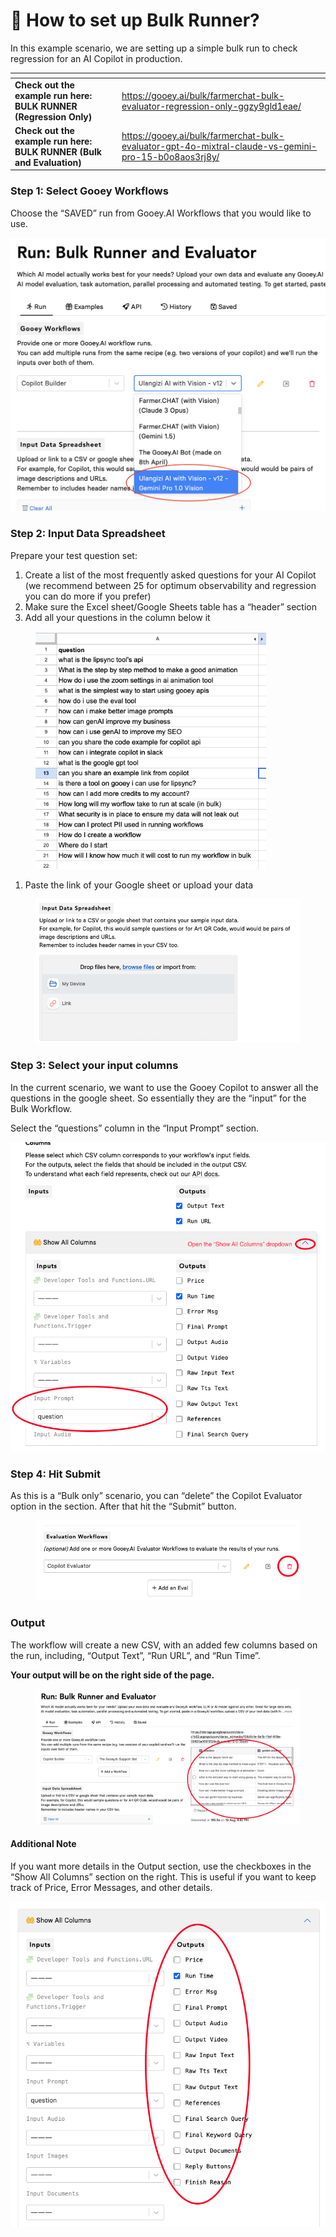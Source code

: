 # 💪 How to set up Bulk Runner?

In this example scenario, we are setting up a simple bulk run to check regression for an AI Copilot in production.

<table data-view="cards"><thead><tr><th></th><th data-hidden data-card-target data-type="content-ref"></th></tr></thead><tbody><tr><td><strong>Check out the example run here: BULK RUNNER (Regression Only)</strong></td><td><a href="https://gooey.ai/bulk/farmerchat-bulk-evaluator-regression-only-ggzy9gld1eae/">https://gooey.ai/bulk/farmerchat-bulk-evaluator-regression-only-ggzy9gld1eae/</a></td></tr><tr><td><strong>Check out the example run here: BULK RUNNER (Bulk and Evaluation)</strong></td><td><a href="https://gooey.ai/bulk/farmerchat-bulk-evaluator-gpt-4o-mixtral-claude-vs-gemini-pro-15-b0o8aos3rj8y/">https://gooey.ai/bulk/farmerchat-bulk-evaluator-gpt-4o-mixtral-claude-vs-gemini-pro-15-b0o8aos3rj8y/</a></td></tr></tbody></table>

### Step 1: Select Gooey Workflows <a href="#jmvc9vjmbif9" id="jmvc9vjmbif9"></a>

Choose the “SAVED” run from Gooey.AI Workflows that you would like to use.

![](../../.gitbook/assets/2.png)

### Step 2: Input Data Spreadsheet <a href="#s6plmddmwaiq" id="s6plmddmwaiq"></a>

Prepare your test question set:

1. Create a list of the most frequently asked questions for your AI Copilot (we recommend between 25 for optimum observability and regression you can do more if you prefer)
2. Make sure the Excel sheet/Google Sheets table has a “header” section
3. Add all your questions in the column below it

<figure><img src="../../.gitbook/assets/3.png" alt="" width="369"><figcaption></figcaption></figure>

1. Paste the link of your Google sheet or upload your data

&#x20;

<figure><img src="../../.gitbook/assets/4.png" alt="" width="563"><figcaption></figcaption></figure>

### Step 3: Select your input columns <a href="#yayrw51txj9z" id="yayrw51txj9z"></a>

In the current scenario, we want to use the Gooey Copilot to answer all the questions in the google sheet. So essentially they are the “input” for the Bulk Workflow.

Select the “questions” column in the “Input Prompt” section.

![](../../.gitbook/assets/5.png)

### Step 4: Hit Submit <a href="#pqej8inj371s" id="pqej8inj371s"></a>

As this is a “Bulk only” scenario, you can “delete” the Copilot Evaluator option in the section. After that hit the “Submit” button.

&#x20;

<figure><img src="../../.gitbook/assets/6.png" alt="" width="563"><figcaption></figcaption></figure>

### Output <a href="#id-6n9vkbjh3n11" id="id-6n9vkbjh3n11"></a>

The workflow will create a new CSV, with an added few columns based on the run, including, “Output Text”, “Run URL”, and “Run Time”.

**Your output will be on the right side of the page.**

<figure><img src="../../.gitbook/assets/7.png" alt="" width="563"><figcaption></figcaption></figure>

#### Additional Note <a href="#kfu0hmigziyi" id="kfu0hmigziyi"></a>

If you want more details in the Output section, use the checkboxes in the “Show All Columns” section on the right. This is useful if you want to keep track of Price, Error Messages, and other details.

![](../../.gitbook/assets/8.png)

